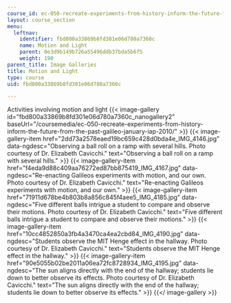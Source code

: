 ```yaml
---
course_id: ec-050-recreate-experiments-from-history-inform-the-future-from-the-past-galileo-january-iap-2010
layout: course_section
menu:
  leftnav:
    identifier: fbd800a33869b8fd301e06d780a7360c
    name: Motion and Light
    parent: 0e3d9b149b726a55496ddb37bda5b6f5
    weight: 190
parent_title: Image Galleries
title: Motion and Light
type: course
uid: fbd800a33869b8fd301e06d780a7360c

---
```


Activities involving motion and light
{{< image-gallery id="fbd800a33869b8fd301e06d780a7360c_nanogallery2" baseUrl="/coursemedia/ec-050-recreate-experiments-from-history-inform-the-future-from-the-past-galileo-january-iap-2010/" >}}
{{< image-gallery-item href="2dd73a2578eaed19bc659c428d0bda4e_IMG_4146.jpg" data-ngdesc="Observing a ball roll on a ramp with several hills. Photo courtesy of Dr. Elizabeth Cavicchi." text="Observing a ball roll on a ramp with several hills." >}}
{{< image-gallery-item href="f4eda9d88c409aa76272ed87bb875419_IMG_4167.jpg" data-ngdesc="Re-enacting Galileos experiments with motion, and our own. Photo courtesy of Dr. Elizabeth Cavicchi." text="Re-enacting Galileos experiments with motion, and our own." >}}
{{< image-gallery-item href="71911d678be4b803b8a856c845f4aee5_IMG_4185.jpg" data-ngdesc="Five different balls intrigue a student to compare and observe their motions. Photo courtesy of Dr. Elizabeth Cavicchi." text="Five different balls intrigue a student to compare and observe their motions." >}}
{{< image-gallery-item href="10cc4852850a3fb4a3470ca4ea2cbd84_IMG_4190.jpg" data-ngdesc="Students observe the MIT Henge effect in the hallway. Photo courtesy of Dr. Elizabeth Cavicchi." text="Students observe the MIT Henge effect in the hallway." >}}
{{< image-gallery-item href="90e5055b02be2011a06ea72fc8728934_IMG_4195.jpg" data-ngdesc="The sun aligns directly with the end of the hallway; students lie down to better observe its effects. Photo courtesy of Dr. Elizabeth Cavicchi." text="The sun aligns directly with the end of the hallway; students lie down to better observe its effects." >}}
{{</ image-gallery >}}